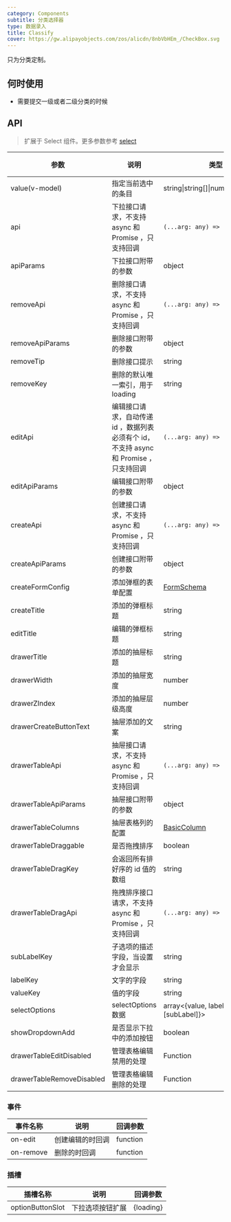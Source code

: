 ```yaml
---
category: Components
subtitle: 分类选择器
type: 数据录入
title: Classify
cover: https://gw.alipayobjects.com/zos/alicdn/8nbVbHEm_/CheckBox.svg
---
```


只为分类定制。

## 何时使用

- 需要提交一级或者二级分类的时候

## API

> 扩展于 Select 组件。更多参数参考 [select](./select-cn)

| 参数 | 说明 | 类型 | 默认值 | 版本 |
| --- | --- | --- | --- | --- |
| value(v-model) | 指定当前选中的条目 | string\|string\[]\|number\|number\[] | - |  |
| api | 下拉接口请求，不支持 async 和 Promise ，只支持回调 | `(...arg: any) => Promise<any>` | - |  |
| apiParams | 下拉接口附带的参数 | object | {} |  |
| removeApi | 删除接口请求，不支持 async 和 Promise ，只支持回调 | `(...arg: any) => Promise<any>` | - |  |
| removeApiParams | 删除接口附带的参数 | object | {} |  |
| removeTip | 删除接口提示 | string | - |  |
| removeKey | 删除的默认唯一索引，用于 loading | string | id |  |
| editApi | 编辑接口请求，自动传递 id ，数据列表必须有个 id，不支持 async 和 Promise ，只支持回调 | `(...arg: any) => Promise<any>` | - |  |
| editApiParams | 编辑接口附带的参数 | object | {} |  |
| createApi | 创建接口请求，不支持 async 和 Promise ，只支持回调 | `(...arg: any) => Promise<any>` | - |  |
| createApiParams | 创建接口附带的参数 | object | {} |  |
| createFormConfig | 添加弹框的表单配置 | [FormSchema](https://github.com/fe6/water-pro/blob/next/components/form-pro/src/types/form.ts#L126) | {} |  |
| createTitle | 添加的弹框标题 | string | 添加 |  |
| editTitle | 编辑的弹框标题 | string | 编辑 |  |
| drawerTitle | 添加的抽屉标题 | string | 管理 |  |
| drawerWidth | 添加的抽屉宽度 | number | 650 |  |
| drawerZIndex | 添加的抽屉层级高度 | number | 1000 |  |
| drawerCreateButtonText | 抽屉添加的文案 | string | 添加 |  |
| drawerTableApi | 抽屉接口请求，不支持 async 和 Promise ，只支持回调 | `(...arg: any) => Promise<any>` | - |  |
| drawerTableApiParams | 抽屉接口附带的参数 | object | {} |  |
| drawerTableColumns | 抽屉表格列的配置 | [BasicColumn](https://github.com/fe6/water-pro/blob/next/components/table-pro/src/types/table.ts#414) | - |  |
| drawerTableDraggable | 是否拖拽排序 | boolean | - |  |
| drawerTableDragKey | 会返回所有排好序的 id 值的数组 | string | id |  |
| drawerTableDragApi | 拖拽排序接口请求，不支持 async 和 Promise ，只支持回调 | `(...arg: any) => Promise<any>` | - |  |
| subLabelKey | 子选项的描述字段，当设置才会显示 | string | - |  |
| labelKey | 文字的字段 | string | label |  |
| valueKey | 值的字段 | string | value |  |
| selectOptions | selectOptions 数据 | array&lt;{value, label, [subLabel]}> | - |  |
| showDropdownAdd | 是否显示下拉中的添加按钮 | boolean | true |  |
| drawerTableEditDisabled | 管理表格编辑禁用的处理 | Function | () => false | 4.12.0 |
| drawerTableRemoveDisabled | 管理表格编辑删除的处理 | Function | () => false | 4.12.0 |

### 事件

| 事件名称  | 说明             | 回调参数 |
| --------- | ---------------- | -------- |
| on-edit   | 创建编辑的时回调 | function |
| on-remove | 删除的时回调     | function |

### 插槽

| 插槽名称         | 说明             | 回调参数  |
| ---------------- | ---------------- | --------- |
| optionButtonSlot | 下拉选项按钮扩展 | {loading} |
